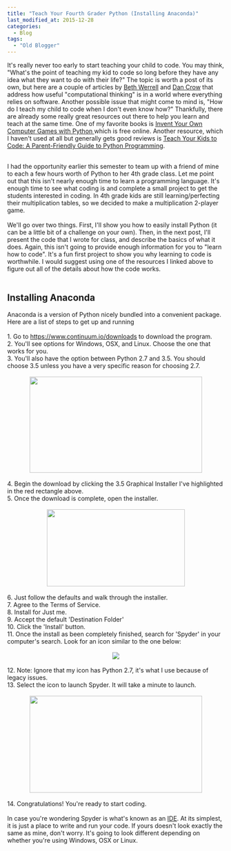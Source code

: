 ```yaml
---
title: "Teach Your Fourth Grader Python (Installing Anaconda)"
last_modified_at: 2015-12-28
categories:
  - Blog
tags:
  - "Old Blogger"
---
```

It's really never too early to start teaching your child to code. You may think, "What's the point of teaching my kid to code so long before they have any idea what they want to do with their life?" The topic is worth a post of its own, but here are a couple of articles by <a href="http://www.connectionsacademy.com/blog/posts/2014-12-04/Why-Learning-to-Code-Benefits-Kids-Regardless-of-Future-Career-Choice.aspx" target="_blank">Beth Werrell</a> and <a href="http://www.theguardian.com/technology/2014/feb/07/year-of-code-dan-crow-songkick" target="_blank">Dan Crow</a> that address how useful "computational thinking" is in a world where everything relies on software. Another possible issue that might come to mind is, "How do I teach my child to code when I don't even know how?" Thankfully, there are already some really great resources out there to help you learn and teach at the same time. One of my favorite books is&nbsp;<u><a href="http://inventwithpython.com/chapters/" target="_blank">Invent Your Own Computer Games with Python</a>&nbsp;</u>which is free online. Another resource, which I haven't used at all but generally gets good reviews is&nbsp;<a href="http://www.amazon.com/Teach-Your-Kids-Code-Parent-Friendly/dp/1593276141" style="text-decoration: underline;" target="_blank">Teach Your Kids to Code: A Parent-Friendly Guide to Python Programming</a>.<br />
<div>
<br /></div>
<div>
I had the opportunity earlier this semester to team up with a friend of mine to each a few hours worth of Python to her 4th grade class. Let me point out that this isn't nearly enough time to learn a programming language. It's enough time to see what coding is and complete a small project to get the students interested in coding. In 4th grade kids are still learning/perfecting their multiplication tables, so we decided to make a multiplication 2-player game.&nbsp;</div>
<div>
<br /></div>
<div>
We'll go over two things. First, I'll show you how to easily install Python (it can be a little bit of a challenge on your own). Then, in the next post, I'll present the code that I wrote for class, and describe the basics of what it does. Again, this isn't going to provide enough information for you to "learn how to code". It's a fun first project to show you why learning to code is worthwhile. I would suggest using one of the resources I linked above to figure out all of the details about how the code works.</div>
<div>
<br /></div>
<h2>
Installing Anaconda</h2>
<div>
Anaconda is a version of Python nicely bundled into a convenient package. Here are a list of steps to get up and running&nbsp;</div>
<div>
<br /></div>
<div>
1. Go to&nbsp;<a href="https://www.continuum.io/downloads">https://www.continuum.io/downloads</a>&nbsp;to download the program.&nbsp;</div>
<div>
2. You'll see options for Windows, OSX, and Linux. Choose the one that works for you.</div>
<div>
3. You'll also have the option between Python 2.7 and 3.5. You should choose 3.5 unless you have a very specific reason for choosing 2.7.</div>
<div>
<br /></div>
<div class="separator" style="clear: both; text-align: center;">
<a href="http://2.bp.blogspot.com/-TfGwNSTwwhQ/Vlodx3VT3yI/AAAAAAAACq0/rESKZ7TbpA4/s1600/1-1.png" imageanchor="1" style="margin-left: 1em; margin-right: 1em;"><img border="0" height="223" src="http://2.bp.blogspot.com/-TfGwNSTwwhQ/Vlodx3VT3yI/AAAAAAAACq0/rESKZ7TbpA4/s400/1-1.png" width="400" /></a></div>
<div class="separator" style="clear: both; text-align: center;">
<br /></div>
<div class="separator" style="clear: both; text-align: left;">
4. Begin the download by clicking the 3.5 Graphical Installer I've highlighted in the red rectangle above.</div>
<div class="separator" style="clear: both; text-align: left;">
5. Once the download is complete, open the installer.</div>
<div class="separator" style="clear: both; text-align: left;">
<br /></div>
<div class="separator" style="clear: both; text-align: center;">
<a href="http://2.bp.blogspot.com/-VyJyQoOhQxk/VloeYFQENkI/AAAAAAAACq8/TITMn_TVBN4/s1600/2.png" imageanchor="1" style="margin-left: 1em; margin-right: 1em;"><img border="0" height="179" src="http://2.bp.blogspot.com/-VyJyQoOhQxk/VloeYFQENkI/AAAAAAAACq8/TITMn_TVBN4/s320/2.png" width="320" /></a></div>
<div class="separator" style="clear: both; text-align: left;">
<br /></div>
<div class="separator" style="clear: both; text-align: left;">
6. Just follow the defaults and walk through the installer.&nbsp;</div>
<div class="separator" style="clear: both; text-align: left;">
7. Agree to the Terms of Service.&nbsp;</div>
<div class="separator" style="clear: both; text-align: left;">
8. Install for Just me.</div>
<div class="separator" style="clear: both; text-align: left;">
9. Accept the default 'Destination Folder'</div>
<div class="separator" style="clear: both; text-align: left;">
10. Click the 'Install' button.</div>
<div>
11. Once the install as been completely finished, search for 'Spyder' in your computer's search. Look for an icon similar to the one below:</div>
<div>
<br /></div>
<div class="separator" style="clear: both; text-align: center;">
<a href="http://2.bp.blogspot.com/-j19DzkSHg20/VlogLgmQIqI/AAAAAAAACrI/pq8nfHLLydw/s1600/spyder.png" imageanchor="1" style="margin-left: 1em; margin-right: 1em;"><img border="0" src="http://2.bp.blogspot.com/-j19DzkSHg20/VlogLgmQIqI/AAAAAAAACrI/pq8nfHLLydw/s1600/spyder.png" /></a></div>
<div class="separator" style="clear: both; text-align: center;">
<br /></div>
<div class="separator" style="clear: both; text-align: left;">
12. Note: Ignore that my icon has Python 2.7, it's what I use because of legacy issues.</div>
<div class="separator" style="clear: both; text-align: left;">
13. Select the icon to launch Spyder. It will take a minute to launch.&nbsp;</div>
<div class="separator" style="clear: both; text-align: left;">
<br /></div>
<div class="separator" style="clear: both; text-align: center;">
<a href="http://2.bp.blogspot.com/-S6sbDrVtihQ/VlohNdiwLwI/AAAAAAAACrQ/un2vxEvzAWk/s1600/spyder2.png" imageanchor="1" style="margin-left: 1em; margin-right: 1em;"><img border="0" height="225" src="http://2.bp.blogspot.com/-S6sbDrVtihQ/VlohNdiwLwI/AAAAAAAACrQ/un2vxEvzAWk/s400/spyder2.png" width="400" /></a></div>
<div class="separator" style="clear: both; text-align: center;">
<br /></div>
<div class="separator" style="clear: both; text-align: left;">
14. Congratulations! You're ready to start coding.&nbsp;</div>
<div class="separator" style="clear: both; text-align: left;">
<br /></div>
<div class="separator" style="clear: both; text-align: left;">
In case you're wondering Spyder is what's known as an <a href="https://en.wikipedia.org/wiki/Integrated_development_environment" target="_blank">IDE</a>. At its simplest, it is just a place to write and run your code. If yours doesn't look exactly the same as mine, don't worry. It's going to look different depending on whether you're using Windows, OSX or Linux.&nbsp;</div>
<div class="separator" style="clear: both; text-align: left;">
<br /></div>
<div class="separator" style="clear: both; text-align: left;">
<br /></div>
<div>
<br /></div>
